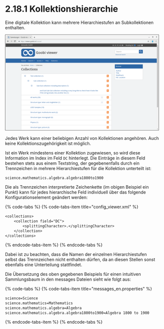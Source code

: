 # 2.18.1 Kollektionshierarchie

Eine digitale Kollektion kann mehrere Hierarchiestufen an Subkollektionen enthalten.

![Sammlungen](../../.gitbook/assets/2.18.1.png)

Jedes Werk kann einer beliebigen Anzahl von Kollektionen angehören. Auch keine Kollektionszugehörigkeit ist möglich. 

Ist ein Werk mindestens einer Kollektion zugewiesen, so wird diese Information im Index im Feld `DC` hinterlegt. Die Einträge in diesem Feld bestehen stets aus einem Textstring, der gegebenenfalls durch ein Trennzeichen in mehrere Hierarchiestufen für die Kollektion unterteilt ist:

```text
science.mathematics.algebra.algebra1800to1900
```

Die als Trennzeichen interpretierte Zeichenkette \(im obigen Beispiel ein Punkt\) kann für jedes hierarchische Feld individuell über das folgende Konfigurationselement geändert werden:

{% code-tabs %}
{% code-tabs-item title="config\_viewer.xml" %}
```markup
<collections>
    <collection field="DC">
        <splittingCharacter>.</splittingCharacter>
    </collection>
</collections>
```
{% endcode-tabs-item %}
{% endcode-tabs %}

Dabei ist zu beachten, dass die Namen der einzelnen Hierarchiestufen selbst das Trennzeichen nicht enthalten dürfen, da an diesen Stellen sonst ebenfalls eine Unterteilung stattfindet.

Die Übersetzung des oben gegebenen Beispiels für einen intuitiven Sammlungsbaum in den messages Dateien sieht wie folgt aus:

{% code-tabs %}
{% code-tabs-item title="messages\_en.properties" %}
```text
science=Science
science.mathematics=Mathematics
science.mathematics.algebra=Algebra
science.mathematics.algebra.algebra1800to1900=Algebra 1800 to 1900
```
{% endcode-tabs-item %}
{% endcode-tabs %}

